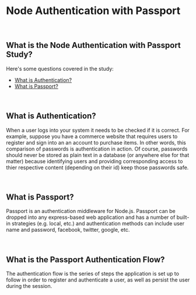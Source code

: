 # Node Authentication with Passport

<br>

## What is the Node Authentication with Passport Study?

Here's some questions covered in the study:

* [What is Authentication?](#)
* [What is Passport?](#)

<br>

## What is Authentication?
When a user logs into your system it needs to be checked if it is correct. For example, suppose you have a commerce website that requires users to register and sign into an an account to purchase items. In other words, this comparison of passwords is authentication in action.  Of course, passwords should never be stored as plain text in a database (or anywhere else for that matter) because identifying users and providing corresponding access to thier respective content (depending on their id) keep those passwords safe. 

<br>

## What is Passport?
Passport is an authentication middleware for Node.js.  Passport can be dropped into any express-based web application and has a number of built-in strategies (e.g. local, etc.) and authentication methods can include user name and password, facebook, twitter, google, etc.

<br>

## What is the Passport Authentication Flow?
The authentication flow is the series of steps the application is set up to follow in order to register and authenticate a user, as well as persist the user during the session.  